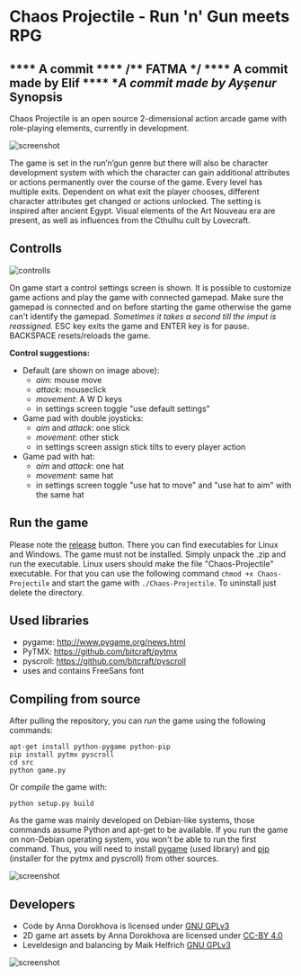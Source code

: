 ﻿ Chaos Projectile - Run 'n' Gun meets RPG
==========================================

**** A commit **** /** FATMA */ 
**** A commit made by Elif ****
****A commit made by Ayşenur***
Synopsis
--------

Chaos Projectile is an open source 2-dimensional action arcade game with
role-playing elements, currently in development.

![screenshot](doc/source/screenshot.png)

The game is set in the run’n’gun genre but there will also be character
development system with which the character can gain additional attributes
or actions permanently over the course of the game. Every level
has multiple exits. Dependent on what exit the player chooses, different
character attributes get changed or actions unlocked. The setting is inspired
after ancient Egypt. Visual elements of the Art Nouveau era are present, as well
as influences from the Cthulhu cult by Lovecraft.

Controlls
--------

![controlls](doc/source/controlls.png)

On game start a control settings screen is shown. It is possible to customize
game actions and play the game with connected gamepad. Make sure the
gamepad is connected and on before starting the game otherwise the game
can't identify the gamepad. *Sometimes it takes a second till the imput is
reassigned.* ESC key exits the game and ENTER key is for pause. BACKSPACE
resets/reloads the game.

**Control suggestions:**
* Default (are shown on image above):
  - *aim*: mouse move
  - *attack*: mouseclick
  - *movement*: A W D keys
  - in settings screen toggle "use default settings"
* Game pad with double joysticks:
  - *aim* and *attack*: one stick
  - *movement*: other stick
  - in settings screen assign stick tilts to every player action
* Game pad with hat:
  - *aim* and *attack*: one hat
  - *movement*: same hat
  - in settings screen toggle "use hat to move" and "use hat to aim" with the same hat

Run the game
--------
Please note the [release](https://github.com/WinterLicht/Chaos-Projectile/releases)
button.
There you can find executables for Linux and Windows. The game must not
be installed. Simply unpack the .zip and run the executable. Linux users should make
the file "Chaos-Projectile" executable. For that you can use the following command
`chmod +x Chaos-Projectile` and start the game with `./Chaos-Projectile`.
To uninstall just delete the directory.

Used libraries
--------
- pygame:  http://www.pygame.org/news.html
- PyTMX:  https://github.com/bitcraft/pytmx
- pyscroll:  https://github.com/bitcraft/pyscroll
- uses and contains FreeSans font

Compiling from source
--------
After pulling the repository, you can *run* the game using the following commands:

```
apt-get install python-pygame python-pip 
pip install pytmx pyscroll
cd src
python game.py
```

Or *compile* the game with:

```
python setup.py build
```

As the game was mainly developed on Debian-like systems, those commands
assume Python and apt-get to be available. If you run the game on non-Debian
operating system, you won't be able to run the first command. Thus, you
will need to install [pygame](https://pygame.org/download.shtml)
(used library) and [pip](https://pypi.python.org/pypi/pip/)
(installer for the pytmx and pyscroll) from other sources.

![screenshot](doc/source/screenshot2.png)

Developers
--------
- Code by Anna Dorokhova is licensed under [GNU GPLv3](http://www.gnu.org/licenses/gpl-3.0.html)
- 2D game art assets by Anna Dorokhova are licensed under [CC-BY 4.0](https://creativecommons.org/licenses/by/4.0/)
- Leveldesign and balancing by Maik Helfrich [GNU GPLv3](http://www.gnu.org/licenses/gpl-3.0.html)

![screenshot](doc/source/screenshot3.png)


